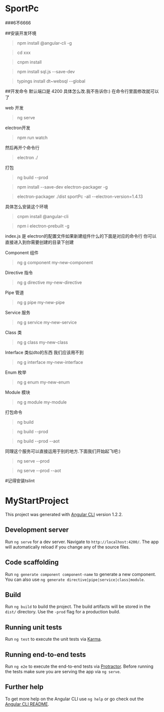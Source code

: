 # SportPc

###6不6666

##安装开发环境 

>npm install @angular-cli -g

>cd xxx

>cnpm install

>npm install sql.js --save-dev

>typings install dt~websql --global

##开发命令 默认端口是 4200 具体怎么改.我不告诉你:) 在命令行里面修改就可以了

web 开发 
>ng serve

electron开发
>npm run watch

然后再开个命令行 
>electron ./

打包
>ng build --prod

>npm install --save-dev electron-packager -g

>electron-packager ./dist sportPc  -all --electron-version=1.4.13

具体怎么安装这个环境

>cnpm install @angular-cli

>npm i electron-prebuilt -g

index.js 是 electron的配置文件如果新建组件什么的下面是对应的命令行 你可以直接进入到你需要创建的目录下创建

Component 组件
>ng g component my-new-component

Directive 指令
>ng g directive my-new-directive

Pipe 管道
>ng g pipe my-new-pipe

Service 服务
>ng g service my-new-service

Class 类
>ng g class my-new-class

Interface 类似dto的东西 我们应该用不到
>ng g interface my-new-interface

Enum 枚举
>ng g enum my-new-enum

Module 模块
>ng g module my-module

打包命令
>ng build 

>ng build --prod

>ng build --prod --aot 

同理这个服务可以直接运用于别的地方.下面我们开始起飞吧:)
>ng serve --prod

>ng serve --prod --aot 

#记得安装tslint




# MyStartProject

This project was generated with [Angular CLI](https://github.com/angular/angular-cli) version 1.2.2.

## Development server

Run `ng serve` for a dev server. Navigate to `http://localhost:4200/`. The app will automatically reload if you change any of the source files.

## Code scaffolding

Run `ng generate component component-name` to generate a new component. You can also use `ng generate directive|pipe|service|class|module`.

## Build

Run `ng build` to build the project. The build artifacts will be stored in the `dist/` directory. Use the `-prod` flag for a production build.

## Running unit tests

Run `ng test` to execute the unit tests via [Karma](https://karma-runner.github.io).

## Running end-to-end tests

Run `ng e2e` to execute the end-to-end tests via [Protractor](http://www.protractortest.org/).
Before running the tests make sure you are serving the app via `ng serve`.

## Further help

To get more help on the Angular CLI use `ng help` or go check out the [Angular CLI README](https://github.com/angular/angular-cli/blob/master/README.md).
